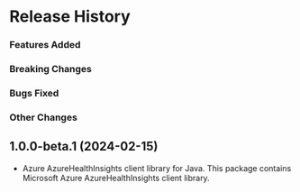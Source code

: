 # Release History

### Features Added

### Breaking Changes

### Bugs Fixed

### Other Changes

## 1.0.0-beta.1 (2024-02-15)

- Azure AzureHealthInsights client library for Java. This package contains Microsoft Azure AzureHealthInsights client library.

